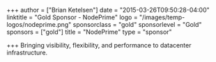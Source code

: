 +++
author = ["Brian Ketelsen"]
date = "2015-03-26T09:50:28-04:00"
linktitle = "Gold Sponsor - NodePrime"
logo = "/images/temp-logos/nodeprime.png"
sponsorclass = "gold"
sponsorlevel = "Gold"
sponsors = ["gold"]
title = "NodePrime"
type = "sponsor"

+++
Bringing visibility, flexibility, and performance to datacenter infrastructure.
